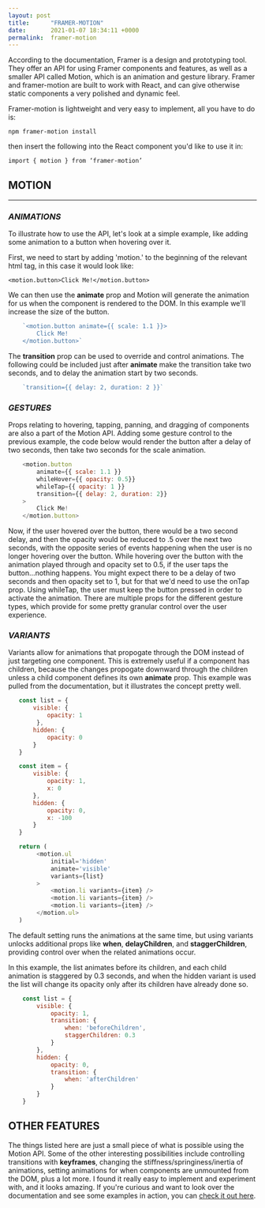```yaml
---
layout: post
title:      "FRAMER-MOTION"
date:       2021-01-07 18:34:11 +0000
permalink:  framer-motion
---
```


According to the documentation, Framer is a design and prototyping tool. They offer an API for using Framer components and features, as well as a smaller API called Motion, which is an animation and gesture library. Framer and framer-motion are built to work with React, and can give otherwise static components a very polished and dynamic feel.

Framer-motion is lightweight and very easy to implement, all you have to do is:

	
	npm framer-motion install
	

then insert the following into the React component you'd like to use it in:

	import { motion } from ‘framer-motion’

## **MOTION**
---
### *ANIMATIONS*
To illustrate how to use the API, let's look at a simple example, like adding some animation to a button when hovering over it.

First, we need to start by adding 'motion.' to the beginning of the relevant html tag, in this case it would look like:

    <motion.button>Click Me!</motion.button>

We can then use the **animate** prop and Motion will generate the animation for us when the component is rendered to the DOM. In this example we'll increase the size of the button.

```js
    `<motion.button animate={{ scale: 1.1 }}>
        Click Me!
    </motion.button>`
```

The **transition** prop can be used to override and control animations. The following could be included just after **animate** make the transition take two seconds, and to delay the animation start by two seconds.

```js
    `transition={{ delay: 2, duration: 2 }}`
```

### *GESTURES*
Props relating to hovering, tapping, panning, and dragging of components are also a part of the Motion API. Adding some gesture control to the previous example, the code below would render the button after a delay of two seconds, then take two seconds for the scale animation. 

```js
    <motion.button
        animate={{ scale: 1.1 }}
        whileHover={{ opacity: 0.5}}
        whileTap={{ opacity: 1 }}
        transition={{ delay: 2, duration: 2}}
    >
        Click Me!
    </motion.button>
```
Now, if the user hovered over the button, there would be a two second delay, and then the opacity would be reduced to .5 over the next two seconds, with the opposite series of events happening when the user is no longer hovering over the button. While hovering over the button with the animation played through and opacity set to 0.5, if the user taps the button...nothing happens. You might expect there to be a delay of two seconds and then opacity set to 1, but for that we'd need to use the onTap prop. Using whileTap, the user must keep the button pressed in order to activate the animation. There are multiple props for the different gesture types, which provide for some pretty granular control over the user experience.

### *VARIANTS*
Variants allow for animations that propogate through the DOM instead of just targeting one component. This is extremely useful if a component has children, because the changes propogate downward through the children unless a child component defines its own **animate** prop. This example was pulled from the documentation, but it illustrates the concept pretty well.

```js
   const list = {
       visible: { 
           opacity: 1 
        },
       hidden: {
           opacity: 0
       }
   } 

   const item = {
       visible: {
           opacity: 1,
           x: 0
       },
       hidden: {
           opacity: 0,
           x: -100
       }
   }

   return (
        <motion.ul
            initial='hidden'
            animate='visible'
            variants={list}
        >
            <motion.li variants={item} />
            <motion.li variants={item} />
            <motion.li variants={item} />
        </motion.ul>
   )
```

The default setting runs the animations at the same time, but using variants unlocks additional props like **when**, **delayChildren**, and **staggerChildren**, providing control over when the related animations occur.

In this example, the list animates before its children, and each child animation is staggered by 0.3 seconds, and when the hidden variant is used the list will change its opacity only after its children have already done so.

```js
    const list = {
        visible: {
            opacity: 1,
            transition: {
                when: 'beforeChildren',
                staggerChildren: 0.3
            }
        },
        hidden: {
            opacity: 0,
            transition: {
                when: 'afterChildren'
            }
        }
    }
```


## OTHER FEATURES
The things listed here are just a small piece of what is possible using the Motion API. Some of the other interesting possibilities include controlling transitions with **keyframes**, changing the stiffness/springiness/inertia of animations, setting animations for when components are unmounted from the DOM, plus a lot more. I found it really easy to implement and experiment with, and it looks amazing. If you're curious and want to look over the documentation and see some examples in action, you can [check it out here](https://www.framer.com/api/motion).

